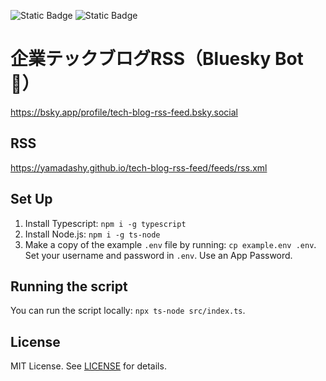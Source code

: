 ![Static Badge](https://img.shields.io/badge/Node.js-43853D?style=for-the-badge&logo=node.js&logoColor=white)
![Static Badge](https://img.shields.io/badge/TypeScript-007ACC?style=for-the-badge&logo=typescript&logoColor=white)

# 企業テックブログRSS（Bluesky Bot 🦋）

https://bsky.app/profile/tech-blog-rss-feed.bsky.social

## RSS

https://yamadashy.github.io/tech-blog-rss-feed/feeds/rss.xml

## Set Up

1. Install Typescript: `npm i -g typescript`
2. Install Node.js: `npm i -g ts-node`
3. Make a copy of the example `.env` file by running: `cp example.env .env`. Set your username and password in `.env`. Use an App Password.

## Running the script 

You can run the script locally: `npx ts-node src/index.ts`.

## License

MIT License. See [LICENSE](./LICENSE) for details.

